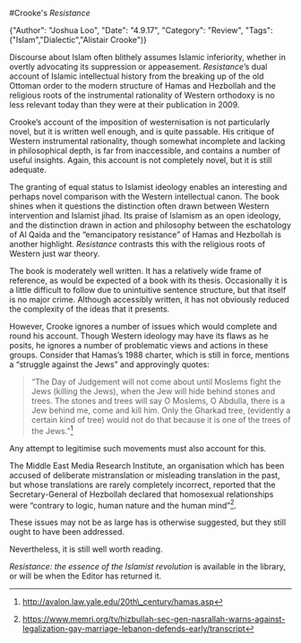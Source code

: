 #Crooke's *Resistance*

{"Author": "Joshua Loo", "Date": "4.9.17", "Category": "Review", "Tags": ("Islam","Dialectic","Alistair Crooke")}

Discourse about Islam often blithely assumes Islamic inferiority,
whether in overtly advocating its suppression or appeasement.
*Resistance*’s dual account of Islamic intellectual history from the
breaking up of the old Ottoman order to the modern structure of Hamas
and Hezbollah and the religious roots of the instrumental rationality of
Western orthodoxy is no less relevant today than they were at their
publication in 2009.

Crooke’s account of the imposition of westernisation is not particularly
novel, but it is written well enough, and is quite passable. His
critique of Western instrumental rationality, though somewhat incomplete
and lacking in philosophical depth, is far from inaccessible, and
contains a number of useful insights. Again, this account is not
completely novel, but it is still adequate.

The granting of equal status to Islamist ideology enables an interesting
and perhaps novel comparison with the Western intellectual canon. The
book shines when it questions the distinction often drawn between
Western intervention and Islamist jihad. Its praise of Islamism as an
open ideology, and the distinction drawn in action and philosophy
between the eschatology of Al Qaida and the “emancipatory resistance” of
Hamas and Hezbollah is another highlight. *Resistance* contrasts this
with the religious roots of Western just war theory.

The book is moderately well written. It has a relatively wide frame of
reference, as would be expected of a book with its thesis. Occasionally
it is a little difficult to follow due to unintuitive sentence
structure, but that itself is no major crime. Although accessibly
written, it has not obviously reduced the complexity of the ideas that
it presents.

However, Crooke ignores a number of issues which would complete and
round his account. Though Western ideology may have its flaws as he
posits, he ignores a number of problematic views and actions in these
groups. Consider that Hamas’s 1988 charter, which is still in force,
mentions a “struggle against the Jews” and approvingly quotes:

> “The Day of Judgement will not come about until Moslems fight the Jews
> (killing the Jews), when the Jew will hide behind stones and trees.
> The stones and trees will say O Moslems, O Abdulla, there is a Jew
> behind me, come and kill him. Only the Gharkad tree, (evidently a
> certain kind of tree) would not do that because it is one of the trees
> of the Jews.”[^1]

Any attempt to legitimise such movements must also account for this.

The Middle East Media Research Institute, an organisation which has been
accused of deliberate mistranslation or misleading translation in the
past, but whose translations are rarely completely incorrect, reported
that the Secretary-General of Hezbollah declared that homosexual
relationships were “contrary to logic, human nature and the human
mind”[^2].

These issues may not be as large has is otherwise suggested, but they
still ought to have been addressed.

Nevertheless, it is still well worth reading.

*Resistance: the essence of the Islamist revolution* is available in the
library, or will be when the Editor has returned it.

[^1]: http://avalon.law.yale.edu/20th\_century/hamas.asp

[^2]: https://www.memri.org/tv/hizbullah-sec-gen-nasrallah-warns-against-legalization-gay-marriage-lebanon-defends-early/transcript
